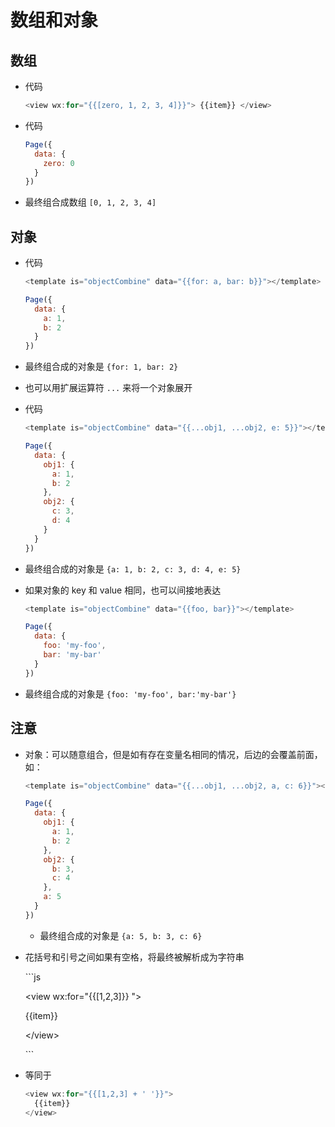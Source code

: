# 数组和对象

## 数组

+ 代码

    ```js
    <view wx:for="{{[zero, 1, 2, 3, 4]}}"> {{item}} </view>
    ```

+ 代码

    ```js
    Page({
      data: {
        zero: 0
      }
    })
    ```

+ 最终组合成数组 `[0, 1, 2, 3, 4]`

## 对象

+ 代码

    ```js
    <template is="objectCombine" data="{{for: a, bar: b}}"></template>
    ```

    ```js
    Page({
      data: {
        a: 1,
        b: 2
      }
    })
    ```

+ 最终组合成的对象是 `{for: 1, bar: 2}`

+ 也可以用扩展运算符 `...` 来将一个对象展开

+ 代码

    ```js
    <template is="objectCombine" data="{{...obj1, ...obj2, e: 5}}"></template>
    ```

    ```js
    Page({
      data: {
        obj1: {
          a: 1,
          b: 2
        },
        obj2: {
          c: 3,
          d: 4
        }
      }
    })
    ```

+ 最终组合成的对象是 `{a: 1, b: 2, c: 3, d: 4, e: 5}`

+ 如果对象的 key 和 value 相同，也可以间接地表达

    ```js
    <template is="objectCombine" data="{{foo, bar}}"></template>
    ```

    ```js
    Page({
      data: {
        foo: 'my-foo',
        bar: 'my-bar'
      }
    })
    ```

+ 最终组合成的对象是 `{foo: 'my-foo', bar:'my-bar'}`

## 注意

+ 对象：可以随意组合，但是如有存在变量名相同的情况，后边的会覆盖前面，如：

    ```js
    <template is="objectCombine" data="{{...obj1, ...obj2, a, c: 6}}"></template>
    ```

    ```js
    Page({
      data: {
        obj1: {
          a: 1,
          b: 2
        },
        obj2: {
          b: 3,
          c: 4
        },
        a: 5
      }
    })
    ```

  - 最终组合成的对象是 `{a: 5, b: 3, c: 6}`

+ 花括号和引号之间如果有空格，将最终被解析成为字符串

    \`\`\`js

    \<view wx:for="{{\[1,2,3]}} ">

    {{item}}

    \</view>

    \`\`\`

+ 等同于

    ```js
    <view wx:for="{{[1,2,3] + ' '}}">
      {{item}}
    </view>
    ```
